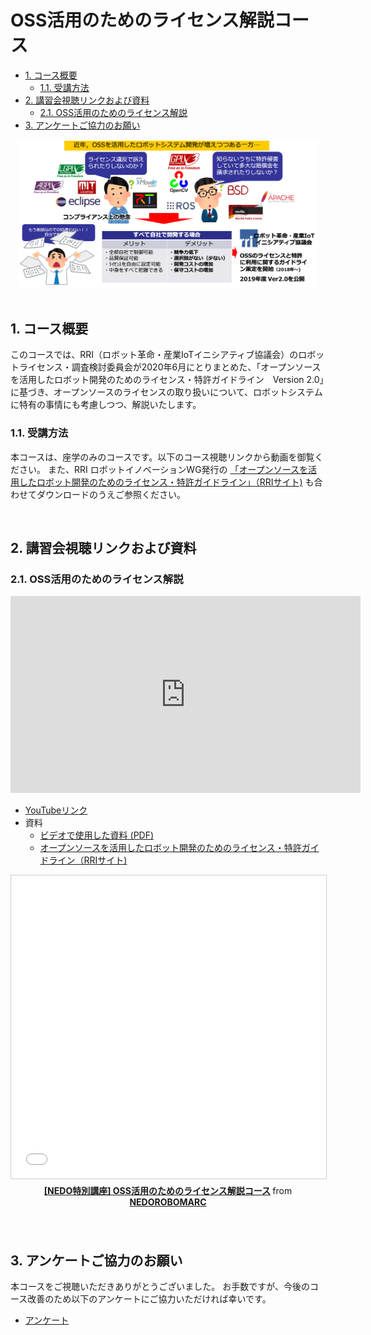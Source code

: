 # OSS活用のためのライセンス解説コース

<!-- TOC -->

- [1. コース概要](#1-コース概要)
    - [1.1. 受講方法](#11-受講方法)
- [2. 講習会視聴リンクおよび資料](#2-講習会視聴リンクおよび資料)
    - [2.1. OSS活用のためのライセンス解説](#21-oss活用のためのライセンス解説)
- [3. アンケートご協力のお願い](#3-アンケートご協力のお願い)

<!-- /TOC -->

<div align="center"><img src="/tutorials/01_02_license/fig_license.png" width="480"></div>


<br/>

## 1. コース概要
このコースでは、RRI（ロボット革命・産業IoTイニシアティブ協議会）のロボットライセンス・調査検討委員会が2020年6月にとりまとめた、「オープンソースを活用したロボット開発のためのライセンス・特許ガイドライン　Version 2.0」に基づき、オープンソースのライセンスの取り扱いについて、ロボットシステムに特有の事情にも考慮しつつ、解説いたします。

### 1.1. 受講方法

本コースは、座学のみのコースです。以下のコース視聴リンクから動画を御覧ください。
また、RRI ロボットイノベーションWG発行の [「オープンソースを活用したロボット開発のためのライセンス・特許ガイドライン」（RRIサイト)](https://www.jmfrri.gr.jp/followup/1455tml) も合わせてダウンロードのうえご参照ください。


<br/>

## 2. 講習会視聴リンクおよび資料
### 2.1. OSS活用のためのライセンス解説

<iframe width="560" height="315" src="https://www.youtube.com/embed/KzEVeM0A-1o" title="YouTube video player" frameborder="0" allow="accelerometer; autoplay; clipboard-write; encrypted-media; gyroscope; picture-in-picture" allowfullscreen></iframe>

- [YouTubeリンク](https://www.youtube.com/watch?v=KzEVeM0A-1o)
- 資料
  - [ビデオで使用した資料 (PDF)]()
  - [オープンソースを活用したロボット開発のためのライセンス・特許ガイドライン（RRIサイト)](https://www.jmfrri.gr.jp/followup/1455tml) 

<div align="center"><iframe src="//www.slideshare.net/slideshow/embed_code/key/6Q8ai3VHrKLIRP" width="595" height="485" frameborder="0" marginwidth="0" marginheight="0" scrolling="no" style="border:1px solid #CCC; border-width:1px; margin-bottom:5px; max-width: 100%;" allowfullscreen> </iframe> <div style="margin-bottom:5px"> <strong> <a href="//www.slideshare.net/NEDOROBOMARC/nedo-oss" title="[NEDO特別講座] OSS活用のためのライセンス解説コース" target="_blank">[NEDO特別講座] OSS活用のためのライセンス解説コース</a> </strong> from <strong><a href="https://www.slideshare.net/NEDOROBOMARC" target="_blank">NEDOROBOMARC</a></strong> </div></div>

<br/>

<br/>

## 3. アンケートご協力のお願い

本コースをご視聴いただきありがとうございました。
お手数ですが、今後のコース改善のため以下のアンケートにご協力いただければ幸いです。

- [アンケート](https://docs.google.com/forms/d/e/1FAIpQLScdiVxfeDrkS1O6GVAXZ2j-c5pjEFQPwbeVmjh1rdLB4bX2bA/viewform)

